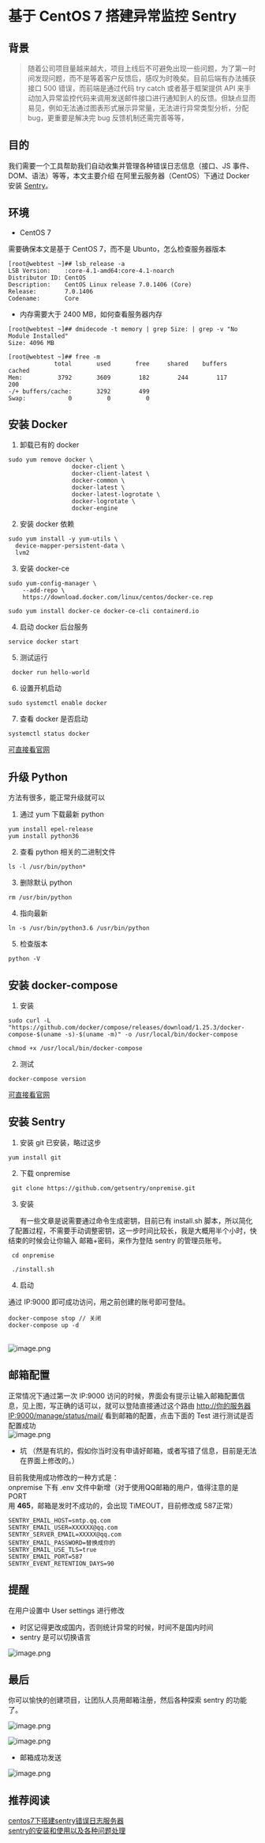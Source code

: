 # 基于 CentOS 7 搭建异常监控 Sentry

<a name="o4sZb"></a>
## 背景
> 随着公司项目量越来越大，项目上线后不可避免出现一些问题，为了第一时间发现问题，而不是等着客户反馈后，感叹为时晚矣。目前后端有办法捕获接口 500 错误，而前端是通过代码 try catch 或者基于框架提供 API 来手动加入异常监控代码来调用发送邮件接口进行通知到人的反馈。但缺点显而易见，例如无法通过图表形式展示异常量，无法进行异常类型分析，分配 bug，更重要是解决完 bug 反馈机制还需完善等等，


<a name="Fv9Om"></a>
## 目的
我们需要一个工具帮助我们自动收集并管理各种错误日志信息（接口、JS 事件、DOM、语法）等等，本文主要介绍 在阿里云服务器（CentOS）下通过 Docker 安装 [Sentry](https://sentry.io/)。

<a name="bethm"></a>
## 环境

- CentOS 7

需要确保本文是基于 CentOS 7，而不是 Ubunto，怎么检查服务器版本
```shell
[root@webtest ~]## lsb_release -a
LSB Version:    :core-4.1-amd64:core-4.1-noarch
Distributor ID: CentOS
Description:    CentOS Linux release 7.0.1406 (Core) 
Release:        7.0.1406
Codename:       Core
```

- 内存需要大于 2400 MB，如何查看服务器内存
```shell
[root@webtest ~]## dmidecode -t memory | grep Size: | grep -v "No Module Installed" 
Size: 4096 MB

[root@webtest ~]## free -m
             total       used       free     shared    buffers     cached
Mem:          3792       3609        182        244        117        200
-/+ buffers/cache:       3292        499
Swap:            0          0          0
```


<a name="BPan3"></a>
## 安装 Docker

1. 卸载已有的 docker
```shell
sudo yum remove docker \
                  docker-client \
                  docker-client-latest \
                  docker-common \
                  docker-latest \
                  docker-latest-logrotate \
                  docker-logrotate \
                  docker-engine
```

2. 安装 docker 依赖
```shell
sudo yum install -y yum-utils \
  device-mapper-persistent-data \
  lvm2
```

3. 安装 docker-ce
```shell
sudo yum-config-manager \
    --add-repo \
    https://download.docker.com/linux/centos/docker-ce.rep
    
sudo yum install docker-ce docker-ce-cli containerd.io
```

4. 启动 docker 后台服务
```shell
service docker start
```

5. 测试运行
```shell
 docker run hello-world
```

6. 设置开机启动
```shell
sudo systemctl enable docker
```

7. 查看 docker 是否启动
```shell
systemctl status docker
```

[可直接看官网](https://docs.docker.com/install/linux/docker-ce/centos/)

<a name="8gpxs"></a>
## 升级 Python
方法有很多，能正常升级就可以

1. 通过 yum 下载最新 python
```shell
yum install epel-release
yum install python36
```

2. 查看 python 相关的二进制文件
```shell
ls -l /usr/bin/python*
```

3. 删除默认 python
```shell
rm /usr/bin/python 
```

4. 指向最新
```shell
ln -s /usr/bin/python3.6 /usr/bin/python
```

5. 检查版本
```shell
python -V
```

<a name="mv1ff"></a>
## 安装 docker-compose

1. 安装
```shell
sudo curl -L "https://github.com/docker/compose/releases/download/1.25.3/docker-compose-$(uname -s)-$(uname -m)" -o /usr/local/bin/docker-compose

chmod +x /usr/local/bin/docker-compose

```

2. 测试
```shell
docker-compose version
```

[可直接看官网](https://docs.docker.com/compose/install/)

<a name="r3ESr"></a>
## 安装 Sentry

1. 安装 git 已安装，略过这步
```shell
yum install git
```

2. 下载 onpremise
```shell
 git clone https://github.com/getsentry/onpremise.git
```

3. 安装

      有一些文章是说需要通过命令生成密钥，目前已有 install.sh 脚本，所以简化了配置过程，不需要手动调整密钥，这一步时间比较长，我是大概用半个小时，快结束的时候会让你输入 邮箱+密码，来作为登陆 sentry 的管理员账号。
```shell
 cd onpremise
 
 ./install.sh
```

4. 启动

通过 IP:9000 即可成功访问，用之前创建的账号即可登陆。
```shell
docker-compose stop // 关闭
docker-compose up -d
```

<br />![image.png](https://cdn.nlark.com/yuque/0/2020/png/424608/1581258103608-3187e2fd-0e70-4d45-a347-0bc5587c696b.png##align=left&display=inline&height=659&name=image.png&originHeight=1318&originWidth=924&size=202081&status=done&style=none&width=462)<br />


<a name="bTYvL"></a>
## 邮箱配置
正常情况下通过第一次 IP:9000 访问的时候，界面会有提示让输入邮箱配置信息，见上图，写正确的话可以，就可以登陆直接通过这个路由 [http://你的服务器IP:9000/manage/status/mail/](http://你的服务器IP:9000/manage/status/mail/) 看到邮箱的配置，点击下面的 Test 进行测试是否配置成功<br />![image.png](https://cdn.nlark.com/yuque/0/2020/png/424608/1581158079799-47d895ab-e7cc-43e3-bfe0-39713a6540a9.png##align=left&display=inline&height=685&name=image.png&originHeight=1370&originWidth=1962&size=178127&status=done&style=none&width=981)

- 坑 （然是有坑的，假如你当时没有申请好邮箱，或者写错了信息，目前是无法在界面上修改的。）

目前我使用成功修改的一种方式是：<br />onpremise 下有 .env 文件中新增（对于使用QQ邮箱的用户，值得注意的是 PORT 用 **465**，邮箱是发时不成功的，会出现 TiMEOUT，目前修改成 587正常）
```shell
SENTRY_EMAIL_HOST=smtp.qq.com
SENTRY_EMAIL_USER=XXXXXX@qq.com
SENTRY_SERVER_EMAIL=XXXXX@qq.com
SENTRY_EMAIL_PASSWORD=替换成你的
SENTRY_EMAIL_USE_TLS=true
SENTRY_EMAIL_PORT=587
SENTRY_EVENT_RETENTION_DAYS=90
```

<a name="AQYzn"></a>
## 提醒
在用户设置中 User settings 进行修改

- 时区记得更改成国内，否则统计异常的时候，时间不是国内时间
- sentry 是可以切换语言

![image.png](https://cdn.nlark.com/yuque/0/2020/png/424608/1581158853144-a335daa4-41f5-43fd-92df-ebffbb85d72a.png##align=left&display=inline&height=779&name=image.png&originHeight=1558&originWidth=2318&size=226210&status=done&style=none&width=1159)
<a name="3PllW"></a>
## 
<a name="xdVzd"></a>
## 最后
你可以愉快的创建项目，让团队人员用邮箱注册，然后各种探索 sentry 的功能了。


![image.png](https://cdn.nlark.com/yuque/0/2020/png/424608/1581158668900-0ec7deff-9076-4fae-b9d4-973b7f82b40e.png##align=left&display=inline&height=742&name=image.png&originHeight=1484&originWidth=2814&size=426351&status=done&style=none&width=1407)

![image.png](https://cdn.nlark.com/yuque/0/2020/png/424608/1581158776748-bb8ecdd8-342f-41f1-8efd-5653f389ac81.png##align=left&display=inline&height=797&name=image.png&originHeight=1594&originWidth=2452&size=389545&status=done&style=none&width=1226)

- 邮箱成功发送

![image.png](https://cdn.nlark.com/yuque/0/2020/png/424608/1581159329604-8ca7ea34-bc02-4ed8-9c97-1f4798aee043.png##align=left&display=inline&height=305&name=image.png&originHeight=610&originWidth=904&size=201193&status=done&style=none&width=452)

<a name="MEP8C"></a>
## 推荐阅读

[centos7下搭建sentry错误日志服务器](http://projectsedu.com)<br />[sentry的安装和使用以及各种问题处理](https://www.cnblogs.com/Shadow3627/p/10767023.html)

